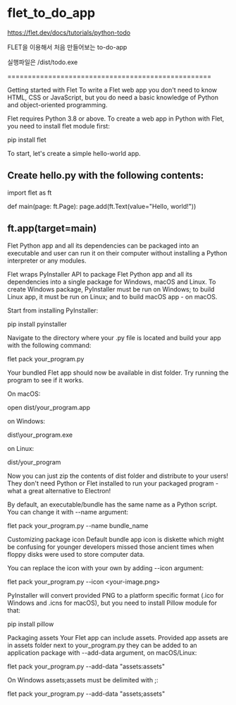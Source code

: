 # flet_to_do_app

https://flet.dev/docs/tutorials/python-todo

FLET을 이용해서 처음 만들어보는 to-do-app

실행파일은 /dist/todo.exe

==================================================

Getting started with Flet
To write a Flet web app you don't need to know HTML, CSS or JavaScript, but you do need a basic knowledge of Python and object-oriented programming.

Flet requires Python 3.8 or above. To create a web app in Python with Flet, you need to install flet module first:

pip install flet

To start, let's create a simple hello-world app.

Create hello.py with the following contents:
-----------------------------------------
import flet as ft

def main(page: ft.Page):
    page.add(ft.Text(value="Hello, world!"))

ft.app(target=main)
------------------------------------------

Flet Python app and all its dependencies can be packaged into an executable and user can run it on their computer without installing a Python interpreter or any modules.

Flet wraps PyInstaller API to package Flet Python app and all its dependencies into a single package for Windows, macOS and Linux. To create Windows package, PyInstaller must be run on Windows; to build Linux app, it must be run on Linux; and to build macOS app - on macOS.

Start from installing PyInstaller:

pip install pyinstaller

Navigate to the directory where your .py file is located and build your app with the following command:

flet pack your_program.py

Your bundled Flet app should now be available in dist folder. Try running the program to see if it works.

On macOS:

open dist/your_program.app

on Windows:

dist\your_program.exe

on Linux:

dist/your_program

Now you can just zip the contents of dist folder and distribute to your users! They don't need Python or Flet installed to run your packaged program - what a great alternative to Electron!

By default, an executable/bundle has the same name as a Python script. You can change it with --name argument:

flet pack your_program.py --name bundle_name

Customizing package icon
Default bundle app icon is diskette which might be confusing for younger developers missed those ancient times when floppy disks were used to store computer data.

You can replace the icon with your own by adding --icon argument:

flet pack your_program.py --icon <your-image.png>

PyInstaller will convert provided PNG to a platform specific format (.ico for Windows and .icns for macOS), but you need to install Pillow module for that:

pip install pillow

Packaging assets
Your Flet app can include assets. Provided app assets are in assets folder next to your_program.py they can be added to an application package with --add-data argument, on macOS/Linux:

flet pack your_program.py --add-data "assets:assets"

On Windows assets;assets must be delimited with ;:

flet pack your_program.py --add-data "assets;assets"